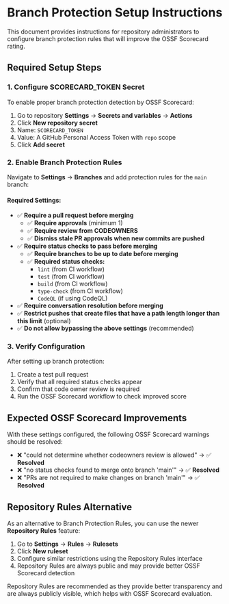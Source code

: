 # Branch Protection Setup Instructions

This document provides instructions for repository administrators to configure branch protection rules that will improve the OSSF Scorecard rating.

## Required Setup Steps

### 1. Configure SCORECARD_TOKEN Secret

To enable proper branch protection detection by OSSF Scorecard:

1. Go to repository **Settings** → **Secrets and variables** → **Actions**
2. Click **New repository secret**
3. Name: `SCORECARD_TOKEN`
4. Value: A GitHub Personal Access Token with `repo` scope
5. Click **Add secret**

### 2. Enable Branch Protection Rules

Navigate to **Settings** → **Branches** and add protection rules for the `main` branch:

#### Required Settings:
- ✅ **Require a pull request before merging**
  - ✅ **Require approvals** (minimum 1)
  - ✅ **Require review from CODEOWNERS**
  - ✅ **Dismiss stale PR approvals when new commits are pushed**
- ✅ **Require status checks to pass before merging**
  - ✅ **Require branches to be up to date before merging**
  - ✅ **Required status checks:**
    - `lint` (from CI workflow)
    - `test` (from CI workflow)  
    - `build` (from CI workflow)
    - `type-check` (from CI workflow)
    - `CodeQL` (if using CodeQL)
- ✅ **Require conversation resolution before merging**
- ✅ **Restrict pushes that create files that have a path length longer than this limit** (optional)
- ✅ **Do not allow bypassing the above settings** (recommended)

### 3. Verify Configuration

After setting up branch protection:

1. Create a test pull request
2. Verify that all required status checks appear
3. Confirm that code owner review is required
4. Run the OSSF Scorecard workflow to check improved score

## Expected OSSF Scorecard Improvements

With these settings configured, the following OSSF Scorecard warnings should be resolved:

- ❌ "could not determine whether codeowners review is allowed" → ✅ **Resolved**
- ❌ "no status checks found to merge onto branch 'main'" → ✅ **Resolved**  
- ❌ "PRs are not required to make changes on branch 'main'" → ✅ **Resolved**

## Repository Rules Alternative

As an alternative to Branch Protection Rules, you can use the newer **Repository Rules** feature:

1. Go to **Settings** → **Rules** → **Rulesets**
2. Click **New ruleset**
3. Configure similar restrictions using the Repository Rules interface
4. Repository Rules are always public and may provide better OSSF Scorecard detection

Repository Rules are recommended as they provide better transparency and are always publicly visible, which helps with OSSF Scorecard evaluation.